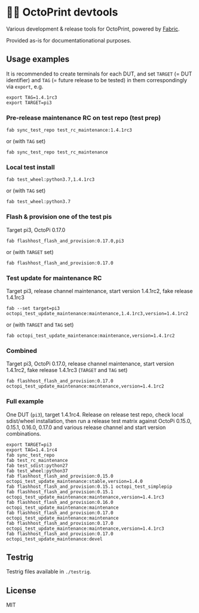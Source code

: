 # 👷‍♀️ OctoPrint devtools

Various development & release tools for OctoPrint, powered by [Fabric](https://docs.fabfile.org/en/1.14/).

Provided as-is for documentationational purposes.

## Usage examples

It is recommended to create terminals for each DUT, and set `TARGET` (= DUT identifier) and `TAG` (= future release to be tested) in them correspondingly via `export`, e.g.

    export TAG=1.4.1rc3
    export TARGET=pi3

### Pre-release maintenance RC on test repo (test prep)

    fab sync_test_repo test_rc_maintenance:1.4.1rc3

or (with `TAG` set)

    fab sync_test_repo test_rc_maintenance

### Local test install

    fab test_wheel:python3.7,1.4.1rc3

or (with `TAG` set)

    fab test_wheel:python3.7

### Flash & provision one of the test pis

Target pi3, OctoPi 0.17.0

    fab flashhost_flash_and_provision:0.17.0,pi3

or (with `TARGET` set)

    fab flashhost_flash_and_provision:0.17.0

### Test update for maintenance RC

Target pi3, release channel maintenance, start version 1.4.1rc2, fake release 1.4.1rc3

    fab --set target=pi3 octopi_test_update_maintenance:maintenance,1.4.1rc3,version=1.4.1rc2

or (with `TARGET` and `TAG` set)

    fab octopi_test_update_maintenance:maintenance,version=1.4.1rc2

### Combined

Target pi3, OctoPi 0.17.0, release channel maintenance, start version 1.4.1rc2, fake release 1.4.1rc3 (`TARGET`
and `TAG` set)

    fab flashhost_flash_and_provision:0.17.0 octopi_test_update_maintenance:maintenance,version=1.4.1rc2

### Full example

One DUT (`pi3`), target 1.4.1rc4. Release on release test repo, check local sdist/wheel installation,
then run a release test matrix against OctoPi 0.15.0, 0.15.1, 0.16.0, 0.17.0 and various release channel and
start version combinations.

    export TARGET=pi3
    export TAG=1.4.1rc4
    fab sync_test_repo
    fab test_rc_maintenance
    fab test_sdist:python27
    fab test_wheel:python37
    fab flashhost_flash_and_provision:0.15.0 octopi_test_update_maintenance:stable,version=1.4.0
    fab flashhost_flash_and_provision:0.15.1 octopi_test_simplepip
    fab flashhost_flash_and_provision:0.15.1 octopi_test_update_maintenance:maintenance,version=1.4.1rc3
    fab flashhost_flash_and_provision:0.16.0 octopi_test_update_maintenance:maintenance
    fab flashhost_flash_and_provision:0.17.0 octopi_test_update_maintenance:maintenance
    fab flashhost_flash_and_provision:0.17.0 octopi_test_update_maintenance:maintenance,version=1.4.1rc3
    fab flashhost_flash_and_provision:0.17.0 octopi_test_update_maintenance:devel

## Testrig

Testrig files available in `./testrig`.

## License

MIT
